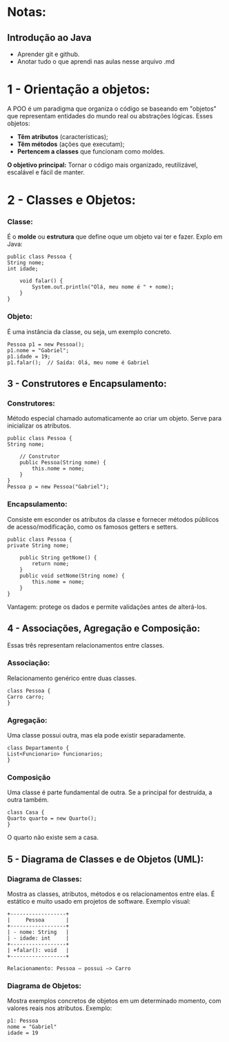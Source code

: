 # Notas:
## Introdução ao Java
* Aprender git e github.
* Anotar tudo o que aprendi nas aulas nesse arquivo .md

# 1 - Orientação a objetos:

A POO é um paradigma que organiza o código se baseando em "objetos" que representam entidades do mundo real ou abstrações lógicas.
Esses objetos:

* **Têm atributos** (características);
* **Têm métodos** (ações que executam);
* **Pertencem a classes** que funcionam como moldes.
 
**O objetivo principal:** Tornar o código mais organizado, reutilizável, escalável e fácil de manter.

# 2 - Classes e Objetos:

### Classe:
É o **molde** ou **estrutura** que define oque um objeto vai ter e fazer.
Explo em Java:

    public class Pessoa {
    String nome;
    int idade;
    
        void falar() {
            System.out.println("Olá, meu nome é " + nome);
        }
    }
### Objeto:
É uma instância da classe, ou seja, um exemplo concreto.

    Pessoa p1 = new Pessoa();
    p1.nome = "Gabriel";
    p1.idade = 19;
    p1.falar();  // Saída: Olá, meu nome é Gabriel

## 3 - Construtores e Encapsulamento:

### Construtores:
Método especial chamado automaticamente ao criar um objeto.
Serve para inicializar os atributos.

    public class Pessoa {
    String nome;
    
        // Construtor
        public Pessoa(String nome) {
            this.nome = nome;
        }
    }
    Pessoa p = new Pessoa("Gabriel");

### Encapsulamento:
Consiste em esconder os atributos da classe e fornecer métodos públicos de acesso/modificação, como os famosos getters e setters.

    public class Pessoa {
    private String nome;
    
        public String getNome() {
            return nome;
        }
        public void setNome(String nome) {
            this.nome = nome;
        }
    }

Vantagem: protege os dados e permite validações antes de alterá-los.

## 4 - Associações, Agregação e Composição:
Essas três  representam relacionamentos entre classes.

### Associação:
Relacionamento genérico entre duas classes.

    class Pessoa {
    Carro carro;
    }

### Agregação:
Uma classe possui outra, mas ela pode existir separadamente.

    class Departamento {
    List<Funcionario> funcionarios;
    }

### Composição 
Uma classe é parte fundamental de outra. Se a principal for destruída, a outra também.

    class Casa {
    Quarto quarto = new Quarto();
    }

O quarto não existe sem a casa.

## 5 - Diagrama de Classes e de Objetos (UML):
### Diagrama de Classes:
Mostra as classes, atributos, métodos e os relacionamentos entre elas. É estático e muito usado em projetos de software.
Exemplo visual:
    
    +------------------+
    |     Pessoa       |
    +------------------+
    | - nome: String   |
    | - idade: int     |
    +------------------+
    | +falar(): void   |
    +------------------+
    
    Relacionamento: Pessoa — possui —> Carro

### Diagrama de Objetos:
Mostra exemplos concretos de objetos em um determinado momento, com valores reais nos atributos.
Exemplo:

    p1: Pessoa
    nome = "Gabriel"
    idade = 19





















